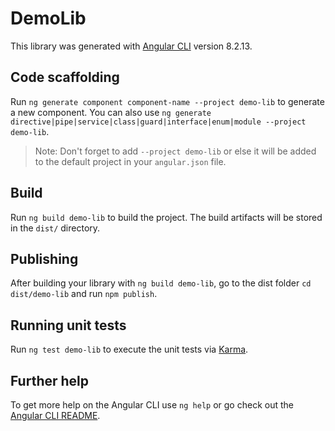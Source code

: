 # DemoLib

This library was generated with [Angular CLI](https://github.com/angular/angular-cli) version 8.2.13.

## Code scaffolding

Run `ng generate component component-name --project demo-lib` to generate a new component. You can also use `ng generate directive|pipe|service|class|guard|interface|enum|module --project demo-lib`.
> Note: Don't forget to add `--project demo-lib` or else it will be added to the default project in your `angular.json` file. 

## Build

Run `ng build demo-lib` to build the project. The build artifacts will be stored in the `dist/` directory.

## Publishing

After building your library with `ng build demo-lib`, go to the dist folder `cd dist/demo-lib` and run `npm publish`.

## Running unit tests

Run `ng test demo-lib` to execute the unit tests via [Karma](https://karma-runner.github.io).

## Further help

To get more help on the Angular CLI use `ng help` or go check out the [Angular CLI README](https://github.com/angular/angular-cli/blob/master/README.md).
